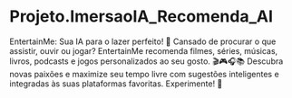 # Projeto.ImersaoIA_Recomenda_AI
EntertainMe: Sua IA para o lazer perfeito! 🤖 Cansado de procurar o que assistir, ouvir ou jogar? EntertainMe recomenda filmes, séries, músicas, livros, podcasts e jogos personalizados ao seu gosto. 🎬🎮🎧📚 Descubra novas paixões e maximize seu tempo livre com sugestões inteligentes e integradas às suas plataformas favoritas. Experimente! 🤩 
